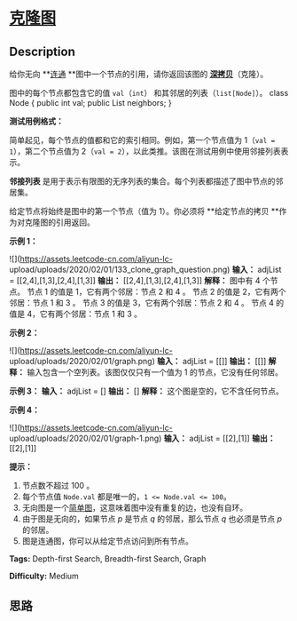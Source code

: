 # [克隆图][title]

## Description

给你无向  **[连通](https://baike.baidu.com/item/连通图/6460995?fr=aladdin)
**图中一个节点的引用，请你返回该图的 [
**深拷贝**](https://baike.baidu.com/item/深拷贝/22785317?fr=aladdin)（克隆）。

图中的每个节点都包含它的值 `val`（`int`） 和其邻居的列表（`list[Node]`）。
            class Node {        public int val;        public List<Node> neighbors;    }



**测试用例格式：**

简单起见，每个节点的值都和它的索引相同。例如，第一个节点值为 1（`val = 1`），第二个节点值为 2（`val =
2`），以此类推。该图在测试用例中使用邻接列表表示。

**邻接列表** 是用于表示有限图的无序列表的集合。每个列表都描述了图中节点的邻居集。

给定节点将始终是图中的第一个节点（值为 1）。你必须将  **给定节点的拷贝  **作为对克隆图的引用返回。



**示例 1：**

![](https://assets.leetcode-cn.com/aliyun-lc-
upload/uploads/2020/02/01/133_clone_graph_question.png)
            **输入：** adjList = [[2,4],[1,3],[2,4],[1,3]]    **输出：** [[2,4],[1,3],[2,4],[1,3]]    **解释：** 图中有 4 个节点。    节点 1 的值是 1，它有两个邻居：节点 2 和 4 。    节点 2 的值是 2，它有两个邻居：节点 1 和 3 。    节点 3 的值是 3，它有两个邻居：节点 2 和 4 。    节点 4 的值是 4，它有两个邻居：节点 1 和 3 。    

**示例 2：**

![](https://assets.leetcode-cn.com/aliyun-lc-
upload/uploads/2020/02/01/graph.png)
            **输入：** adjList = [[]]    **输出：** [[]]    **解释：** 输入包含一个空列表。该图仅仅只有一个值为 1 的节点，它没有任何邻居。    

**示例 3：**
            **输入：** adjList = []    **输出：** []    **解释：** 这个图是空的，它不含任何节点。    

**示例 4：**

![](https://assets.leetcode-cn.com/aliyun-lc-
upload/uploads/2020/02/01/graph-1.png)
            **输入：** adjList = [[2],[1]]    **输出：** [[2],[1]]



**提示：**

  1. 节点数不超过 100 。
  2. 每个节点值 `Node.val` 都是唯一的，`1 <= Node.val <= 100`。
  3. 无向图是一个[简单图](https://baike.baidu.com/item/简单图/1680528?fr=aladdin)，这意味着图中没有重复的边，也没有自环。
  4. 由于图是无向的，如果节点 _p_ 是节点 _q_ 的邻居，那么节点 _q_ 也必须是节点 _p_  的邻居。
  5. 图是连通图，你可以从给定节点访问到所有节点。


**Tags:** Depth-first Search, Breadth-first Search, Graph

**Difficulty:** Medium

## 思路

[title]: https://leetcode-cn.com/problems/clone-graph
